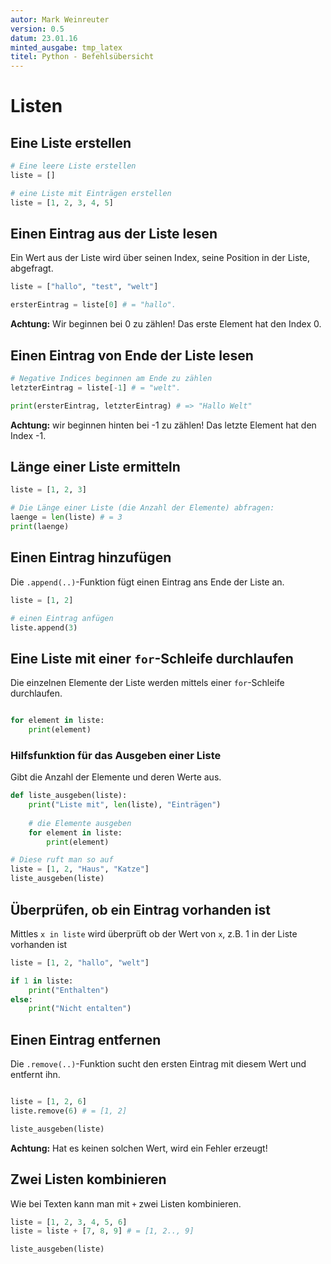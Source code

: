 ```yaml
---
autor: Mark Weinreuter
version: 0.5
datum: 23.01.16
minted_ausgabe: tmp_latex
titel: Python - Befehlsübersicht
---
```


# Listen

## Eine Liste erstellen
```python
# Eine leere Liste erstellen
liste = []

# eine Liste mit Einträgen erstellen 
liste = [1, 2, 3, 4, 5]
```

## Einen Eintrag aus der Liste lesen
Ein Wert aus der Liste wird über seinen Index, seine Position in der Liste, abgefragt.
```python
liste = ["hallo", "test", "welt"]

ersterEintrag = liste[0] # = "hallo".
```
**Achtung:** Wir beginnen bei 0 zu zählen! Das erste Element hat den Index 0.

## Einen Eintrag von Ende der Liste lesen
```python
# Negative Indices beginnen am Ende zu zählen
letzterEintrag = liste[-1] # = "welt".

print(ersterEintrag, letzterEintrag) # => "Hallo Welt"
```
**Achtung:** wir beginnen hinten bei -1 zu zählen! Das letzte Element hat den Index -1.

## Länge einer Liste ermitteln
```python
liste = [1, 2, 3]

# Die Länge einer Liste (die Anzahl der Elemente) abfragen:
laenge = len(liste) # = 3
print(laenge)
```

## Einen Eintrag hinzufügen
Die `.append(..)`-Funktion fügt einen Eintrag ans Ende der Liste an.
```python
liste = [1, 2]

# einen Eintrag anfügen
liste.append(3)
```

## Eine Liste mit einer `for`-Schleife durchlaufen
Die einzelnen Elemente der Liste werden mittels einer `for`-Schleife durchlaufen.
```python

for element in liste:
    print(element)
```

### Hilfsfunktion für das Ausgeben einer Liste
Gibt die Anzahl der Elemente und deren Werte aus.

```python
def liste_ausgeben(liste):
    print("Liste mit", len(liste), "Einträgen") 
    
    # die Elemente ausgeben
    for element in liste: 
        print(element)

# Diese ruft man so auf 
liste = [1, 2, "Haus", "Katze"]
liste_ausgeben(liste)
```

## Überprüfen, ob ein Eintrag vorhanden ist

Mittles `x in liste` wird überprüft ob der Wert von `x`, z.B. 1 in der Liste vorhanden ist

```python
liste = [1, 2, "hallo", "welt"]

if 1 in liste:
    print("Enthalten")
else:
    print("Nicht entalten")
```

## Einen Eintrag entfernen
Die `.remove(..)`-Funktion sucht den ersten Eintrag mit diesem Wert und entfernt ihn.
```python

liste = [1, 2, 6]
liste.remove(6) # = [1, 2]

liste_ausgeben(liste)
```
**Achtung:** Hat es keinen solchen Wert, wird ein Fehler erzeugt!

## Zwei Listen kombinieren
Wie bei Texten kann man mit `+` zwei Listen kombinieren.

```python
liste = [1, 2, 3, 4, 5, 6]
liste = liste + [7, 8, 9] # = [1, 2.., 9]

liste_ausgeben(liste)
```

